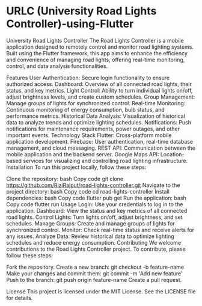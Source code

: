 # URLC (University Road Lights Controller)-using-Flutter
University Road Lights Controller
The Road Lights Controller is a mobile application designed to remotely control and monitor road lighting systems. Built using the Flutter framework, this app aims to enhance the efficiency and convenience of managing road lights, offering real-time monitoring, control, and data analysis functionalities.

Features
User Authentication: Secure login functionality to ensure authorized access.
Dashboard: Overview of all connected road lights, their status, and key metrics.
Light Control: Ability to turn individual lights on/off, adjust brightness levels, and create custom schedules.
Group Management: Manage groups of lights for synchronized control.
Real-time Monitoring: Continuous monitoring of energy consumption, bulb status, and performance metrics.
Historical Data Analysis: Visualization of historical data to analyze trends and optimize lighting schedules.
Notifications: Push notifications for maintenance requirements, power outages, and other important events.
Technology Stack
Flutter: Cross-platform mobile application development.
Firebase: User authentication, real-time database management, and cloud messaging.
REST API: Communication between the mobile application and the backend server.
Google Maps API: Location-based services for visualizing and controlling road lighting infrastructure.
Installation
To run this project locally, follow these steps:

Clone the repository:
bash
Copy code
git clone https://github.com/RiziRajput/road-lights-controller.git
Navigate to the project directory:
bash
Copy code
cd road-lights-controller
Install dependencies:
bash
Copy code
flutter pub get
Run the application:
bash
Copy code
flutter run
Usage
Login: Use your credentials to log in to the application.
Dashboard: View the status and key metrics of all connected road lights.
Control Lights: Turn lights on/off, adjust brightness, and set schedules.
Manage Groups: Create and manage groups of lights for synchronized control.
Monitor: Check real-time status and receive alerts for any issues.
Analyze Data: Review historical data to optimize lighting schedules and reduce energy consumption.
Contributing
We welcome contributions to the Road Lights Controller project. To contribute, please follow these steps:

Fork the repository.
Create a new branch: git checkout -b feature-name
Make your changes and commit them: git commit -m 'Add new feature'
Push to the branch: git push origin feature-name
Create a pull request.

License
This project is licensed under the MIT License. See the LICENSE file for details.
